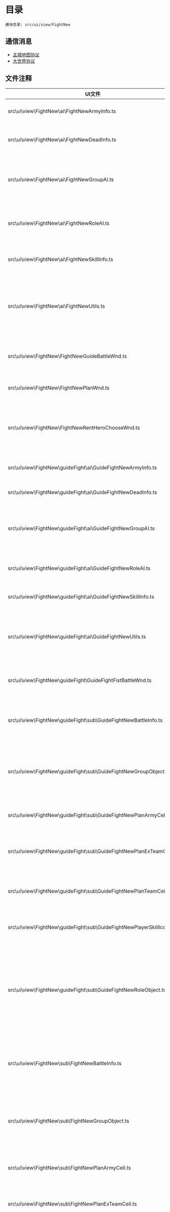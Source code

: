 <style>
table th:first-of-type {
    width: 300pt;
}
table th:nth-of-type(2) {
    width: 300pt;
}
</style>

# 目录
    模块目录: src/ui/view/FightNew

## 通信消息
+ [主城地图协议](msg/msg/MainCity.md)
+ [大世界协议](msg/msg/WorldMap.md)

## 文件注释
| UI文件 | 注释 |
|-----|-----|
|  src\ui\view\FightNew\ai\FightNewArmyInfo.ts |    分组士兵信息     |
|  src\ui\view\FightNew\ai\FightNewDeadInfo.ts |   // 士兵死亡信息 //    |
|  src\ui\view\FightNew\ai\FightNewGroupAI.ts |  冲锋技能结束后执行的函数    |
|  src\ui\view\FightNew\ai\FightNewRoleAI.ts |   // 单个角色控制对象 //    |
|  src\ui\view\FightNew\ai\FightNewSkillInfo.ts |   // 新手技能相关 //    |
|  src\ui\view\FightNew\ai\FightNewUtils.ts |   // 取得前进一步能到达的坐标点 //    |
|  src\ui\view\FightNew\FightNewGuideBattleWnd.ts |   // 新手模拟战副本 //    |
|  src\ui\view\FightNew\FightNewPlanWnd.ts |    新版出征面板     |
|  src\ui\view\FightNew\FightNewRentHeroChooseWnd.ts |  远征出征-英雄租借选择界面    |
|  src\ui\view\FightNew\guideFight\ai\GuideFightNewArmyInfo.ts |    分组士兵信息     |
|  src\ui\view\FightNew\guideFight\ai\GuideFightNewDeadInfo.ts |    士兵死亡信息     |
|  src\ui\view\FightNew\guideFight\ai\GuideFightNewGroupAI.ts |  冲锋技能结束后执行的函数    |
|  src\ui\view\FightNew\guideFight\ai\GuideFightNewRoleAI.ts |    单个角色控制对象     |
|  src\ui\view\FightNew\guideFight\ai\GuideFightNewSkillInfo.ts |    新手技能相关     |
|  src\ui\view\FightNew\guideFight\ai\GuideFightNewUtils.ts |    取得前进一步能到达的坐标点     |
|  src\ui\view\FightNew\guideFight\GuideFightFistBattleWnd.ts |    新手模拟战副本     |
|  src\ui\view\FightNew\guideFight\sub\GuideFightNewBattleInfo.ts |    战斗回放界面顶部的信息     |
|  src\ui\view\FightNew\guideFight\sub\GuideFightNewGroupObject.ts |    新版战斗模块中的士兵组对象     |
|  src\ui\view\FightNew\guideFight\sub\GuideFightNewPlanArmyCell.ts |    单个士兵信息对象     |
|  src\ui\view\FightNew\guideFight\sub\GuideFightNewPlanExTeamCell.ts |    取得编队的索引编号     |
|  src\ui\view\FightNew\guideFight\sub\GuideFightNewPlanTeamCell.ts |    取得编队的索引编号     |
|  src\ui\view\FightNew\guideFight\sub\GuideFightNewPlayerSkillIcon.ts |    君主技能小按钮     |
|  src\ui\view\FightNew\guideFight\sub\GuideFightNewRoleObject.ts |    新版战斗模块中的士兵角色对象（组队中的小兵角色）     |
|  src\ui\view\FightNew\sub\FightNewBattleInfo.ts |   // 战斗回放界面顶部的信息 //    |
|  src\ui\view\FightNew\sub\FightNewGroupObject.ts |   // 新版战斗模块中的士兵组对象 //    |
|  src\ui\view\FightNew\sub\FightNewPlanArmyCell.ts |    单个士兵信息对象     |
|  src\ui\view\FightNew\sub\FightNewPlanExTeamCell.ts |    取得编队的索引编号     |
|  src\ui\view\FightNew\sub\FightNewPlanTeamCell.ts |    取得编队的索引编号     |
|  src\ui\view\FightNew\sub\FightNewPlayerSkillIcon.ts |    君主技能小按钮     |
|  src\ui\view\FightNew\sub\FightNewRoleObject.ts |   // 新版战斗模块中的士兵角色对象（组队中的小兵角色） //    |
